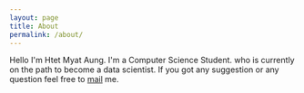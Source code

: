 ```yaml
---
layout: page
title: About
permalink: /about/
---
```


Hello I'm Htet Myat Aung.
I'm a Computer Science Student.
who is currently on the path to become a data scientist.
If you got any suggestion or any question feel free to <a href="mailto:htetmyataungzerozerofour@gmail.com">mail</a> me.